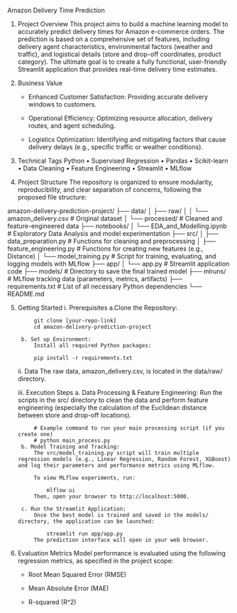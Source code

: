 Amazon Delivery Time Prediction


1. Project Overview
This project aims to build a machine learning model to accurately predict delivery times for Amazon e-commerce orders. The prediction is based on a comprehensive set of features, including delivery agent characteristics, environmental factors (weather and traffic), and logistical details (store and drop-off coordinates, product category). The ultimate goal is to create a fully functional, user-friendly Streamlit application that provides real-time delivery time estimates.


2. Business Value
    - Enhanced Customer Satisfaction: Providing accurate delivery windows to customers.

    - Operational Efficiency: Optimizing resource allocation, delivery routes, and agent scheduling.

    - Logistics Optimization: Identifying and mitigating factors that cause delivery delays (e.g., specific traffic or weather conditions).


3. Technical Tags
Python • Supervised Regression • Pandas • Scikit-learn • Data Cleaning • Feature Engineering • Streamlit • MLflow


4. Project Structure
The repository is organized to ensure modularity, reproducibility, and clear separation of concerns, following the proposed file structure:

amazon-delivery-prediction-project/
├── data/
│   ├── raw/
│   │   └── amazon_delivery.csv   # Original dataset
│   └── processed/                # Cleaned and feature-engineered data
├── notebooks/
│   └── EDA_and_Modelling.ipynb   # Exploratory Data Analysis and model experimentation
├── src/
│   ├── data_preparation.py       # Functions for cleaning and preprocessing
│   ├── feature_engineering.py    # Functions for creating new features (e.g., Distance)
│   └── model_training.py         # Script for training, evaluating, and logging models with MLflow
├── app/
│   └── app.py                    # Streamlit application code
├── models/                       # Directory to save the final trained model
├── mlruns/                       # MLflow tracking data (parameters, metrics, artifacts)
├── requirements.txt              # List of all necessary Python dependencies
└── README.md


5. Getting Started
    i. Prerequisites
        a.Clone the Repository:

            git clone [your-repo-link]
            cd amazon-delivery-prediction-project

        b. Set up Environment:
            Install all required Python packages:

            pip install -r requirements.txt

    ii. Data
        The raw data, amazon_delivery.csv, is located in the data/raw/ directory.

    iii. Execution Steps
        a. Data Processing & Feature Engineering:
            Run the scripts in the src/ directory to clean the data and perform feature engineering (especially the calculation of the Euclidean distance between store and drop-off locations).

            # Example command to run your main processing script (if you create one)
            # python main_process.py
        b. Model Training and Tracking:
            The src/model_training.py script will train multiple regression models (e.g., Linear Regression, Random Forest, XGBoost) and log their parameters and performance metrics using MLflow.

            To view MLflow experiments, run:

                mlflow ui
            Then, open your browser to http://localhost:5000.

        c. Run the Streamlit Application:
            Once the best model is trained and saved in the models/ directory, the application can be launched:

                streamlit run app/app.py
            The prediction interface will open in your web browser.


6. Evaluation Metrics
Model performance is evaluated using the following regression metrics, as specified in the project scope:

    - Root Mean Squared Error (RMSE)

    - Mean Absolute Error (MAE)

    - R-squared (R^2)

